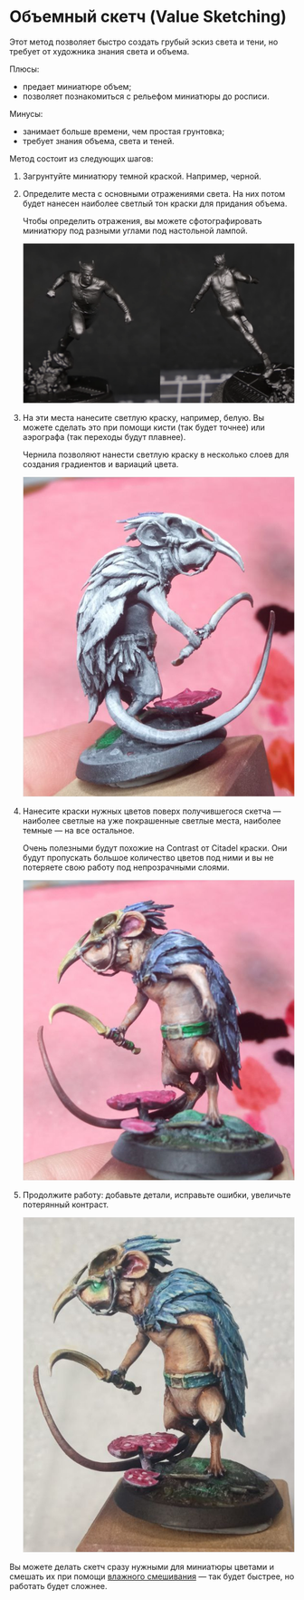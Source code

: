 # Объемный скетч (Value Sketching)

Этот метод позволяет быстро создать грубый эскиз света и тени, но требует от художника знания света и объема.

Плюсы:

- предает миниатюре объем;
- позволяет познакомиться с рельефом миниатюры до росписи.

Минусы:

- занимает больше времени, чем простая грунтовка;
- требует знания объема, света и теней.

Метод состоит из следующих шагов:

1. Загрунтуйте миниатюру темной краской. Например, черной.
2. Определите места с основными отражениями света. На них потом будет нанесен наиболее светлый тон краски для придания объема.
    
    Чтобы определить отражения, вы можете сфотографировать миниатюру под разными углами под настольной лампой.
    
    ![value-sketch-4](../_images/value/value-sketch-4.png)
    
3. На эти места нанесите светлую краску, например, белую. Вы можете сделать это при помощи кисти (так будет точнее) или аэрографа (так переходы будут плавнее).
    
    Чернила позволяют нанести светлую краску в несколько слоев для создания градиентов и вариаций цвета.
    
    ![value-sketch-1](../_images/value/value-sketch-1.png)
    
4. Нанесите краски нужных цветов поверх получившегося скетча — наиболее светлые на уже покрашенные светлые места, наиболее темные — на все остальное.
    
    Очень полезными будут похожие на Contrast от Citadel краски. Они будут пропускать большое количество цветов под ними и вы не потеряете свою работу под непрозрачными слоями.
    
    ![value-sketch-2](../_images/value/value-sketch-2.png)
    
5. Продолжите работу: добавьте детали, исправьте ошибки, увеличьте потерянный контраст.
    
    ![value-sketch-3](../_images/value/value-sketch-3.png)
    

Вы можете делать скетч сразу нужными для миниатюры цветами и смешать их при помощи [влажного смешивания](wet-blending.md) — так будет быстрее, но работать будет сложнее.